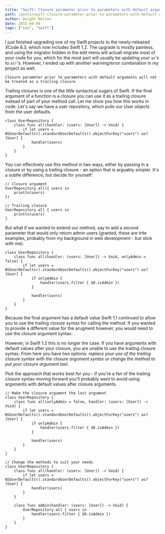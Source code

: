 ```yaml
---
title: "Swift: Closure parameter prior to parameters with default arguments will not be treated as a trailing closure"
path: /posts/swift-closure-parameter-prior-to-parameters-with-default-arguments-will-not-be-treated-as-a-trailing-closure
author: Dwight Watson
date: 2015-04-09
tags: ["ios", "swift"]
---
```


I just finished upgrading one of my Swift projects to the newly-released XCode 6.3, which now includes Swift 1.2. The upgrade is mostly painless, and using the migrator hidden in the edit menu will actuall migrate most of your code for you, which for the most part will usually be updating your `as`'s to `as!`'s. However, I ended up with another warning/error combination in my project as well.

    Closure parameter prior to parameters with default arguments will not be treated as a trailing closure

Trailing closures is one of the little syntactical sugars of Swift. If the final argument of a function is a closure you can use it as a trailing closure instead of part of your method call. Let me show you how this works in code. Let's say we have a user repository, which pulls our User objects from the user defaults.

    class UserRepository {
        class func all(handler: (users: [User]) -> Void) {
            if let users = NSUserDefaults().standardUserDefaults().objectForKey("users") as? [User] {
                handler(users)
            }
        }
    }

You can effectively use this method in two ways, either by passing in a closure or by using a trailing closure - an option that is arguably simpler. It's a subtle difference, but decide for yourself:

    // Closure argument
    UserRepository.all({ users in
        println(users)
    })

    // Trailing closure
    UserRepository.all { users in
        println(users)
    }

But what if we wanted to extend our method, say to add a second parameter that would only return admin users (granted, these are trite examples, probably from my background in web development - but stick with me).

    class UserRepository {
        class func all(handler: (users: [User]) -> Void, onlyAdmin = false) {
            if let users = NSUserDefaults().standardUserDefaults().objectForKey("users") as? [User] {
                if onlyAdmin {
                    handler(users.filter { $0.isAdmin })
                }

                handler(users)
            }
        }
    }

Because the final argument has a default value Swift 1.1 continued to allow you to use the trailing closure syntax for calling the method. If you wanted to provide a different value for the arugment however, you would need to use the closure argument syntax.

However, in Swift 1.2 this is no longer the case. If you have arguments with default values after your closure, you are unable to use the trailing closure syntax. From here you have two options: *replace your use of the trailing closure syntax with the closure argument syntax* or *change the method to put your closure argument last*.

Pick the approach that works best for you - if you're a fan of the trailing closure syntax moving forward you'll probably want to avoid using arguments with default values after closure arguments.

    // Make the closure argument the last argument
    class UserRepository {
        class func all(onlyAdmin = false, handler: (users: [User]) -> Void) {
            if let users = NSUserDefaults().standardUserDefaults().objectForKey("users") as? [User] {
                if onlyAdmin {
                    handler(users.filter { $0.isAdmin })
                }

                handler(users)
            }
        }
    }

    // Change the methods to suit your needs
    class UserRepository {
        class func all(handler: (users: [User]) -> Void) {
            if let users = NSUserDefaults().standardUserDefaults().objectForKey("users") as? [User] {
                handler(users)
            }
        }

        class func admin(handler: (users: [User]) -> Void) {
            UserRepository.all { users in
                handler(users.filter { $0.isAdmin })
            }
        }
    }
